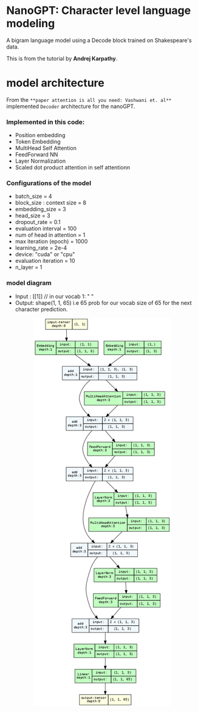 #  NanoGPT: Character level language modeling

A bigram language model using a Decode block trained on Shakespeare's data.

This is from the tutorial by **Andrej Karpathy**.

# model architecture

From the `**paper attention is all you need: Vashwani et. al**` implemented `Decoder` architecture for the nanoGPT.

### Implemented in this code:

- Position embedding
- Token Embedding
- MultiHead Self Attention
- FeedForward NN
- Layer Normalization
- Scaled dot product attention in self attentionn

### Configurations of the model

- batch_size = 4
- block_size : context size = 8
- embedding_size = 3
- head_size = 3
- dropout_rate = 0.1
- evaluation interval = 100
- num of head in attention = 1
- max iteration (epoch) = 1000
- learning_rate = 2e-4
- device: "cuda" or "cpu"
- evaluation iteration = 10
- n_layer = 1

### model diagram
- Input : [[1]] // in our vocab 1: " "
- Output: shape(1, 1, 65) i.e  65 prob for our vocab size of 65 for the next character prediction.

<p align="center">
    <img src="./nanoGPT.png" alt="NanoGPT">
</p>

